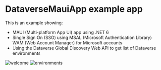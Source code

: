 # DataverseMauiApp example app

This is an example showing:

- MAUI (Multi-platform App UI) app using .NET 6
- Single Sign On (SSO) using MSAL (Microsoft Authentication Library) WAM (Web Account Manager) for Microsoft accounts
- Using the Dataverse Global Discovery Web API to get list of Dataverse environments

![welcome](DataverseMauiApp\welcome.png)
![environments](DataverseMauiApp\environments.png)
